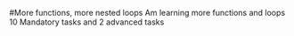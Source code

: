 #More functions, more nested loops
Am learning more functions and loops
10 Mandatory tasks and 2 advanced tasks

